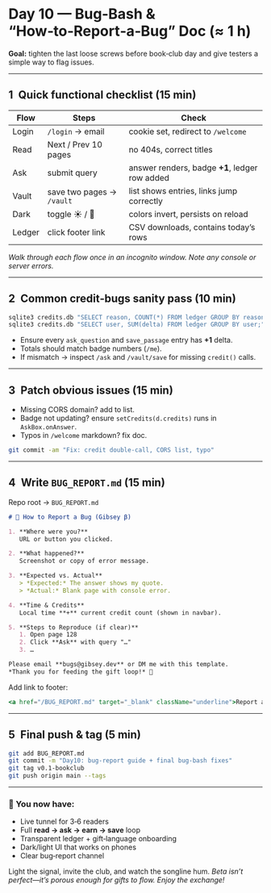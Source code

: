 # Day 10 — Bug‑Bash & “How‑to‑Report‑a‑Bug” Doc (≈ 1 h)

**Goal:** tighten the last loose screws before book‑club day and give testers a simple way to flag issues.

---

## 1 Quick functional checklist (15 min)

| Flow   | Steps                     | Check                                          |
| ------ | ------------------------- | ---------------------------------------------- |
| Login  | `/login` → email          | cookie set, redirect to `/welcome`             |
| Read   | Next / Prev 10 pages      | no 404s, correct titles                        |
| Ask    | submit query              | answer renders, badge **+1**, ledger row added |
| Vault  | save two pages → `/vault` | list shows entries, links jump correctly       |
| Dark   | toggle ☀ / 🌙             | colors invert, persists on reload              |
| Ledger | click footer link         | CSV downloads, contains today’s rows           |

*Walk through each flow once in an incognito window. Note any console or server errors.*

---

## 2 Common credit‑bugs sanity pass (10 min)

```bash
sqlite3 credits.db "SELECT reason, COUNT(*) FROM ledger GROUP BY reason;"
sqlite3 credits.db "SELECT user, SUM(delta) FROM ledger GROUP BY user;"
```

* Ensure every `ask_question` and `save_passage` entry has **+1** delta.
* Totals should match badge numbers (`/me`).
* If mismatch → inspect `/ask` and `/vault/save` for missing `credit()` calls.

---

## 3 Patch obvious issues (15 min)

* Missing CORS domain? add to list.
* Badge not updating? ensure `setCredits(d.credits)` runs in `AskBox.onAnswer`.
* Typos in `/welcome` markdown? fix doc.

```bash
git commit -am "Fix: credit double‑call, CORS list, typo"
```

---

## 4 Write `BUG_REPORT.md` (15 min)

Repo root → `BUG_REPORT.md`

```markdown
# 🐞 How to Report a Bug (Gibsey β)

1. **Where were you?**  
   URL or button you clicked.

2. **What happened?**  
   Screenshot or copy of error message.

3. **Expected vs. Actual**  
   > *Expected:* The answer shows my quote.  
   > *Actual:* Blank page with console error.

4. **Time & Credits**  
   Local time **+** current credit count (shown in navbar).

5. **Steps to Reproduce (if clear)**  
   1. Open page 128  
   2. Click **Ask** with query "…"  
   3. …

Please email **bugs@gibsey.dev** or DM me with this template.  
*Thank you for feeding the gift loop!* 🙏
```

Add link to footer:

```jsx
<a href="/BUG_REPORT.md" target="_blank" className="underline">Report a bug</a>
```

---

## 5 Final push & tag (5 min)

```bash
git add BUG_REPORT.md
git commit -m "Day10: bug‑report guide + final bug‑bash fixes"
git tag v0.1-bookclub
git push origin main --tags
```

---

### 🎉 You now have:

* Live tunnel for 3‑6 readers
* Full **read → ask → earn → save** loop
* Transparent ledger + gift‑language onboarding
* Dark/light UI that works on phones
* Clear bug‑report channel

Light the signal, invite the club, and watch the songline hum.
*Beta isn’t perfect—it’s porous enough for gifts to flow. Enjoy the exchange!*
